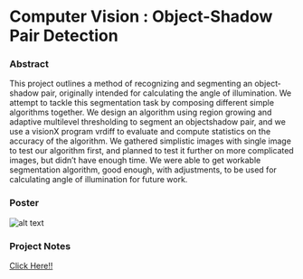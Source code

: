 # Computer Vision : Object-Shadow Pair Detection

### Abstract
This project outlines a method of recognizing and segmenting an object­shadow pair, originally
intended for calculating the angle of illumination.  We attempt to tackle this segmentation task by composing
different simple algorithms together.  We design an algorithm using region growing and adaptive multi­level
thresholding to segment an object­shadow pair, and we use a visionX program vrdiff to evaluate and
compute statistics on the accuracy of the algorithm.  We gathered simplistic images with single image to test
our algorithm first, and planned to test it further on more complicated images, but didn’t have enough time.
We were able to get workable segmentation algorithm, good enough, with adjustments, to be used for
calculating angle of illumination for future work.

### Poster
![alt text](https://github.com/arjunjauhari/meng-project/blob/master/documentation/AJPoster/AJPoster.png "Poster")

### Project Notes
[Click Here!!](https://github.com/arjunjauhari/meng-project/blob/master/documentation/AJPoster/ProjectNotes.pdf)
